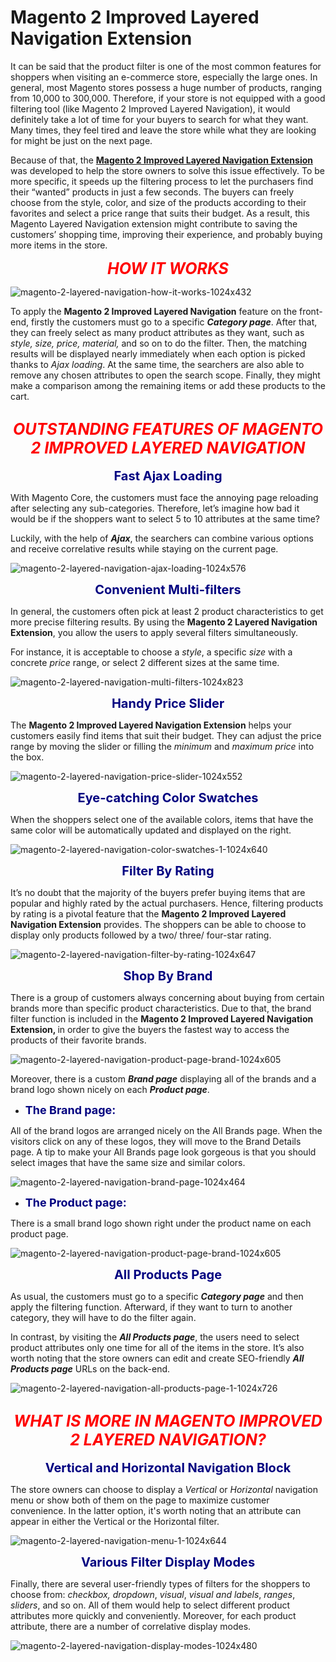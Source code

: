 # Magento 2 Improved Layered Navigation Extension

It can be said that the product filter is one of the most common features for shoppers when visiting an e-commerce store, especially the large ones. In general, most Magento stores possess a huge number of products, ranging from 10,000 to 300,000. Therefore, if your store is not equipped with a good filtering tool (like Magento 2 Improved Layered Navigation), it would definitely take a lot of time for your buyers to search for what they want. Many times, they feel tired and leave the store while what they are looking for might be just on the next page.

Because of that, the <b><a href="https://www.tigren.com/magento-2-extensions" rel="nofollow">Magento 2 Improved Layered Navigation Extension</a></b> was developed to help the store owners to solve this issue effectively. To be more specific, it speeds up the filtering process to let the purchasers find their “wanted” products in just a few seconds. The buyers can freely choose from the style, color, and size of the products according to their favorites and select a price range that suits their budget. As a result, this Magento Layered Navigation extension might contribute to saving the customers’ shopping time, improving their experience, and probably buying more items in the store.

<p style="text-align: center;"><span style="font-size: 25px; font-style: italic; color: #ff0000;"><strong>
HOW IT WORKS</strong></span></p>

![magento-2-layered-navigation-how-it-works-1024x432](https://user-images.githubusercontent.com/26241389/162168923-fd800c6d-f0a2-4ca2-9139-fd425171098c.jpg)

To apply the <b>Magento 2 Improved Layered Navigation</b> feature on the front-end, firstly the customers must go to a specific <strong><em>Category</em> <em>page</em></strong>. After that, they can freely select as many product attributes as they want, such as <em>style, size, price, material,</em> and so on to do the filter. Then, the matching results will be displayed nearly immediately when each option is picked thanks to <em>Ajax loading</em>. At the same time, the searchers are also able to remove any chosen attributes to open the search scope. Finally, they might make a comparison among the remaining items or add these products to the cart.

<h2 style="text-align: center;"><span style="font-size: 25px; font-style: italic; color: #ff0000;"><strong>
OUTSTANDING FEATURES OF MAGENTO 2 IMPROVED LAYERED NAVIGATION</strong></span></h2>

<p style="text-align: center;"><span style="font-size: 20px; color: #000080;"><strong>Fast Ajax Loading</strong></span></p>
<span style="font-size: 14px; font-weight: normal;">With Magento Core, the customers must face the annoying page reloading after selecting any sub-categories. Therefore, let’s imagine how bad it would be if the shoppers want to select 5 to 10 attributes at the same time? </span>

<span style="font-size: 14px; font-weight: normal;">Luckily, with the help of <em><strong>Ajax</strong></em>, the searchers can combine various options and receive correlative results while staying on the current page.
</span>

![magento-2-layered-navigation-ajax-loading-1024x576](https://user-images.githubusercontent.com/26241389/162169322-a2833f27-ce12-4c88-873c-74fc6f6a2611.gif)

<p style="text-align: center;"><span style="font-size: 20px; color: #000080;"><strong>
Convenient Multi-filters</strong></span></p>

<span style="font-size: 14px; font-weight: normal;">In general, the customers often pick at least 2 product characteristics to get more precise filtering results. By using the <b>Magento 2 Layered Navigation Extension</b>, you allow the users to apply several filters simultaneously. </span>

<span style="font-size: 14px; font-weight: normal;">For instance, it is acceptable to choose a <em>style</em>, a specific <em>size</em> with a concrete <em>price</em> range, or select 2 different sizes at the same time.</span>

![magento-2-layered-navigation-multi-filters-1024x823](https://user-images.githubusercontent.com/26241389/162169438-f8d607fe-1dc4-4e30-ba38-bba45a9079ff.png)

<p style="text-align: center;"><span style="font-size: 20px; color: #000080;"><strong>
Handy Price Slider</strong></span></p>

<span style="font-size: 14px; font-weight: normal;">The <b>Magento 2 Improved Layered Navigation Extension</b> helps your customers easily find items that suit their budget. They can adjust the price range by moving the slider or filling the <em>minimum</em> and <em>maximum price</em> into the box.</span>

![magento-2-layered-navigation-price-slider-1024x552](https://user-images.githubusercontent.com/26241389/162169545-5d92f674-22e5-4a3c-a7ee-a227e904201b.png)

<p style="text-align: center;"><span style="font-size: 20px; color: #000080;"><strong>
Eye-catching Color Swatches</strong></span></p>

<span style="font-size: 14px; font-weight: normal;">When the shoppers select one of the available colors, items that have the same color will be automatically updated and displayed on the right.</span>

![magento-2-layered-navigation-color-swatches-1-1024x640](https://user-images.githubusercontent.com/26241389/162169609-0a5bca9b-d5ce-4d4c-bf95-834bd588909e.png)

<p style="text-align: center;"><span style="font-size: 20px; color: #000080;"><strong>
Filter By Rating</strong></span></p>

<span style="font-size: 14px; font-weight: normal;">It’s no doubt that the majority of the buyers prefer buying items that are popular and highly rated by the actual purchasers. Hence, filtering products by rating is a pivotal feature that the <b>Magento 2 Improved Layered Navigation Extension</b> provides. The shoppers can be able to choose to display only products followed by a two/ three/ four-star rating.</span>

![magento-2-layered-navigation-filter-by-rating-1024x647](https://user-images.githubusercontent.com/26241389/162169673-7c70f52e-dd43-4df7-be53-3fb46a37857f.png)

<p style="text-align: center;"><span style="font-size: 20px; color: #000080;"><strong>
Shop By Brand</strong></span></p>

<span style="font-size: 14px; font-weight: normal;">There is a group of customers always concerning about buying from certain brands more than specific product characteristics. Due to that, the brand filter function is included in the <b>Magento 2 Improved Layered Navigation Extension, </b>in order to give the buyers the fastest way to access the products of their favorite brands. </span>

![magento-2-layered-navigation-product-page-brand-1024x605](https://user-images.githubusercontent.com/26241389/162169748-30663c80-e857-4008-8689-be2894128315.png)

<span style="font-size: 14px; font-weight: normal;">Moreover, there is a custom <strong><em>Brand page</em></strong> displaying all of the brands and a brand logo shown nicely on each <strong><em>Product</em> </strong><em><strong>page</strong></em>.</span>
<ul>
 	<li><span style="font-size: 18px; color: #000080;"><strong>The Brand page:</strong></span></li>
</ul>

All of the brand logos are arranged nicely on the All Brands page. When the visitors click on any of these logos, they will move to the Brand Details page. A tip to make your All Brands page look gorgeous is that you should select images that have the same size and similar colors.

![magento-2-layered-navigation-brand-page-1024x464](https://user-images.githubusercontent.com/26241389/162169893-ae4c75df-6c2e-4b9a-9146-5e30db9c2489.png)

<ul>
 	<li><span style="font-size: 18px; color: #000080;"><strong>The Product page: </strong></span></li>
</ul>
There is a small brand logo shown right under the product name on each product page.

![magento-2-layered-navigation-product-page-brand-1024x605](https://user-images.githubusercontent.com/26241389/162169992-9851a928-cf3f-4d01-9928-c0e521b767f7.png)

<p style="text-align: center;"><span style="font-size: 20px; color: #000080;"><strong>
All Products Page</strong></span></p>

<span style="font-size: 14px; font-weight: normal;">As usual, the customers must go to a specific <strong><em>Category</em> <em>page</em></strong> and then apply the filtering function. Afterward, if they want to turn to another category, they will have to do the filter again. </span>

<span style="font-size: 14px; font-weight: normal;">In contrast, by visiting the <strong><em>All Products page</em></strong>, the users need to select product attributes only one time for all of the items in the store. It’s also worth noting that the store owners can edit and create SEO-friendly <strong><em>All Products</em> <em>page</em></strong> URLs on the back-end.
</span>

![magento-2-layered-navigation-all-products-page-1-1024x726](https://user-images.githubusercontent.com/26241389/162170240-fae47b15-2c09-4463-a575-d729699168de.png)

<h2 style="text-align: center;"><span style="font-size: 25px; font-style: italic; color: #ff0000;"><strong>
WHAT IS MORE IN MAGENTO IMPROVED 2 LAYERED NAVIGATION?</strong></span></h2>

<p style="text-align: center;"><span style="font-size: 20px; color: #000080;"><strong>Vertical and Horizontal Navigation Block</strong></span></p>
<span style="font-size: 14px; font-weight: normal;">The store owners can choose to display a<em> Vertical</em> or<em> Horizontal</em> navigation menu or show both of them on the page to maximize customer convenience. In the latter option, it's worth noting that an attribute can appear in either the Vertical or the Horizontal filter.</span>

![magento-2-layered-navigation-menu-1-1024x644](https://user-images.githubusercontent.com/26241389/162170366-bec99069-c645-4c12-a30a-2880f137e4f9.png)

<p style="text-align: center;"><span style="font-size: 20px; color: #000080;"><strong>
Various Filter Display Modes</strong></span></p>

<span style="font-size: 14px; font-weight: normal;">Finally, there are several user-friendly types of filters for the shoppers to choose from: <em>checkbox,</em> <em>dropdown</em>, <em>visual</em>, <em>visual and labels</em>, <em>ranges</em>, <em>sliders</em>, and so on. All of them would help to select different product attributes more quickly and conveniently. Moreover, for each product attribute, there are a number of correlative display modes.</span>

![magento-2-layered-navigation-display-modes-1024x480](https://user-images.githubusercontent.com/26241389/162170467-989ee1b5-5ee6-4d53-aab5-7c7ccda5d1f8.png)
